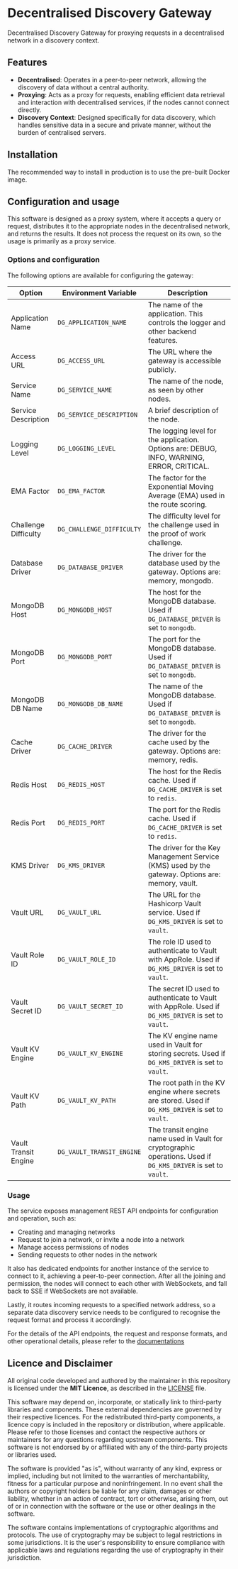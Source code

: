 # Decentralised Discovery Gateway

Decentralised Discovery Gateway for proxying requests in a decentralised network in a discovery context.

## Features

- **Decentralised**: Operates in a peer-to-peer network, allowing the discovery of data without a central authority.
- **Proxying**: Acts as a proxy for requests, enabling efficient data retrieval and interaction with decentralised services, if the nodes cannot connect directly.
- **Discovery Context**: Designed specifically for data discovery, which handles sensitive data in a secure and private manner, without the burden of centralised servers.

## Installation

The recommended way to install in production is to use the pre-built Docker image.

## Configuration and usage

This software is designed as a proxy system, where it accepts a query or request, distributes it to the appropriate nodes in the decentralised network, and returns the results. It does not process the request on its own, so the usage is primarily as a proxy service.

### Options and configuration

The following options are available for configuring the gateway:

| Option               | Environment Variable      | Description                                                                                                    |
|----------------------|---------------------------|----------------------------------------------------------------------------------------------------------------|
| Application Name     | `DG_APPLICATION_NAME`     | The name of the application. This controls the logger and other backend features.                              |
| Access URL           | `DG_ACCESS_URL`           | The URL where the gateway is accessible publicly.                                                              |
| Service Name         | `DG_SERVICE_NAME`         | The name of the node, as seen by other nodes.                                                                  |
| Service Description  | `DG_SERVICE_DESCRIPTION`  | A brief description of the node.                                                                               |
| Logging Level        | `DG_LOGGING_LEVEL`        | The logging level for the application. Options are: DEBUG, INFO, WARNING, ERROR, CRITICAL.                     |
| EMA Factor           | `DG_EMA_FACTOR`           | The factor for the Exponential Moving Average (EMA) used in the route scoring.                                 |
| Challenge Difficulty | `DG_CHALLENGE_DIFFICULTY` | The difficulty level for the challenge used in the proof of work challenge.                                    |
| Database Driver      | `DG_DATABASE_DRIVER`      | The driver for the database used by the gateway. Options are: memory, mongodb.                                 |
| MongoDB Host         | `DG_MONGODB_HOST`         | The host for the MongoDB database. Used if `DG_DATABASE_DRIVER` is set to `mongodb`.                           |
| MongoDB Port         | `DG_MONGODB_PORT`         | The port for the MongoDB database. Used if `DG_DATABASE_DRIVER` is set to `mongodb`.                           |
| MongoDB DB Name      | `DG_MONGODB_DB_NAME`      | The name of the MongoDB database. Used if `DG_DATABASE_DRIVER` is set to `mongodb`.                            |
| Cache Driver         | `DG_CACHE_DRIVER`         | The driver for the cache used by the gateway. Options are: memory, redis.                                      |
| Redis Host           | `DG_REDIS_HOST`           | The host for the Redis cache. Used if `DG_CACHE_DRIVER` is set to `redis`.                                     |
| Redis Port           | `DG_REDIS_PORT`           | The port for the Redis cache. Used if `DG_CACHE_DRIVER` is set to `redis`.                                     |
| KMS Driver           | `DG_KMS_DRIVER`           | The driver for the Key Management Service (KMS) used by the gateway. Options are: memory, vault.               |
| Vault URL            | `DG_VAULT_URL`            | The URL for the Hashicorp Vault service. Used if `DG_KMS_DRIVER` is set to `vault`.                            |
| Vault Role ID        | `DG_VAULT_ROLE_ID`        | The role ID used to authenticate to Vault with AppRole. Used if `DG_KMS_DRIVER` is set to `vault`.             |
| Vault Secret ID      | `DG_VAULT_SECRET_ID`      | The secret ID used to authenticate to Vault with AppRole. Used if `DG_KMS_DRIVER` is set to `vault`.           |
| Vault KV Engine      | `DG_VAULT_KV_ENGINE`      | The KV engine name used in Vault for storing secrets. Used if `DG_KMS_DRIVER` is set to `vault`.               |
| Vault KV Path        | `DG_VAULT_KV_PATH`        | The root path in the KV engine where secrets are stored. Used if `DG_KMS_DRIVER` is set to `vault`.            |
| Vault Transit Engine | `DG_VAULT_TRANSIT_ENGINE` | The transit engine name used in Vault for cryptographic operations. Used if `DG_KMS_DRIVER` is set to `vault`. |

### Usage

The service exposes management REST API endpoints for configuration and operation, such as:

- Creating and managing networks
- Request to join a network, or invite a node into a network
- Manage access permissions of nodes
- Sending requests to other nodes in the network

It also has dedicated endpoints for another instance of the service to connect to it, achieving a peer-to-peer connection. After all the joining and permission, the nodes will connect to each other with WebSockets, and fall back to SSE if WebSockets are not available.

Lastly, it routes incoming requests to a specified network address, so a separate data discovery service needs to be configured to recognise the request format and process it accordingly.

For the details of the API endpoints, the request and response formats, and other operational details, please refer to the [documentations](https://decentralised-discovery-gateway.readthedocs.io/en/latest/)

## Licence and Disclaimer

All original code developed and authored by the maintainer in this repository is licensed under the **MIT Licence**, as described in the [LICENSE](LICENSE) file.

This software may depend on, incorporate, or statically link to third-party libraries and components. These external dependencies are governed by their respective licences. For the redistributed third-party components, a licence copy is included in the repository or distribution, where applicable. Please refer to those licenses and contact the respective authors or maintainers for any questions regarding upstream components. This software is not endorsed by or affiliated with any of the third-party projects or libraries used.

The software is provided "as is", without warranty of any kind, express or implied, including but not limited to the warranties of merchantability, fitness for a particular purpose and noninfringement. In no event shall the authors or copyright holders be liable for any claim, damages or other liability, whether in an action of contract, tort or otherwise, arising from, out of or in connection with the software or the use or other dealings in the software.

The software contains implementations of cryptographic algorithms and protocols. The use of cryptography may be subject to legal restrictions in some jurisdictions. It is the user's responsibility to ensure compliance with applicable laws and regulations regarding the use of cryptography in their jurisdiction.
